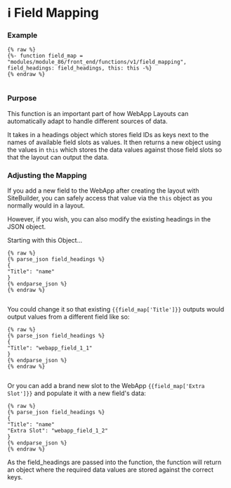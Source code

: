 # ℹ️ Field Mapping

### Example <a href="#example" id="example"></a>

```
{% raw %}
{%- function field_map = "modules/module_86/front_end/functions/v1/field_mapping", field_headings: field_headings, this: this -%}
{% endraw %}


```

### Purpose <a href="#purpose" id="purpose"></a>

This function is an important part of how WebApp Layouts can automatically adapt to handle different sources of data.

It takes in a headings object which stores field IDs as keys next to the names of available field slots as values. It then returns a new object using the values in `this` which stores the data values against those field slots so that the layout can output the data.

### Adjusting the Mapping <a href="#adjusting-the-mapping" id="adjusting-the-mapping"></a>

If you add a new field to the WebApp after creating the layout with SiteBuilder, you can safely access that value via the `this` object as you normally would in a layout.

However, if you wish, you can also modify the existing headings in the JSON object.

Starting with this Object...

```
{% raw %}
{% parse_json field_headings %}
{
"Title": "name"
}
{% endparse_json %}
{% endraw %}


```

You could change it so that existing `{{field_map['Title']}}` outputs would output values from a different field like so:

```
{% raw %}
{% parse_json field_headings %}
{
"Title": "webapp_field_1_1"
}
{% endparse_json %}
{% endraw %}


```

Or you can add a brand new slot to the WebApp `{{field_map['Extra Slot']}}` and populate it with a new field's data:

```
{% raw %}
{% parse_json field_headings %}
{
"Title": "name"
"Extra Slot": "webapp_field_1_2"
}
{% endparse_json %}
{% endraw %}
```

As the field\_headings are passed into the function, the function will return an object where the required data values are stored against the correct keys.
